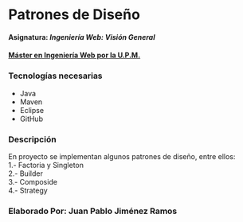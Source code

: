 # Patrones de Diseño
#### Asignatura: *Ingeniería Web: Visión General*
#### [Máster en Ingeniería Web por la U.P.M.](http://miw.etsisi.upm.es)

### Tecnologías necesarias
* Java
* Maven
* Eclipse
* GitHub

### Descripción
En proyecto se  implementan algunos patrones de diseño, entre ellos:    
1.- Factoria y Singleton  
2.- Builder  
3.- Composide  
4.- Strategy  


### Elaborado Por: Juan Pablo Jiménez Ramos
